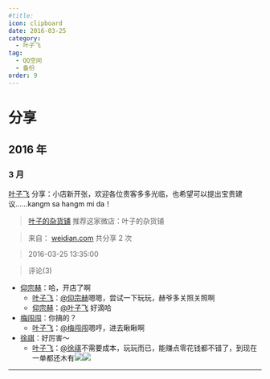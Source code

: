 ```yaml
---
#title:
icon: clipboard
date: 2016-03-25
category:
  - 叶子飞
tag:
  - QQ空间
  - 备份
order: 9
---
```


# 分享

## 2016 年

### 3 月

[叶子飞](https://user.qzone.qq.com/2542864301) 分享：小店新开张，欢迎各位贵客多多光临，也希望可以提出宝贵建议……kangm sa hangm mi da！

> [叶子的杂货铺](http://weidian.com/s/796680260?wfr=qzone)
> 推荐这家微店：叶子的杂货铺

> 来自： [weidian.com](http://weidian.com/s/796680260?wfr=qzone) 共分享 2 次

> 2016-03-25 13:35:00

> 评论(3)

- [仰宗赫](https://user.qzone.qq.com/1029920971)：哈，开店了啊
  - [叶子飞](https://user.qzone.qq.com/2542864301)：[@仰宗赫](https://user.qzone.qq.com/1029920971)嗯嗯，尝试一下玩玩，赫爷多关照关照啊
  - [仰宗赫](https://user.qzone.qq.com/1029920971)：[@叶子飞](https://user.qzone.qq.com/2542864301) 好滴哈
- [梅闯闯](https://user.qzone.qq.com/1185808914)：你搞的？
  - [叶子飞](https://user.qzone.qq.com/2542864301)：[@梅闯闯](https://user.qzone.qq.com/1185808914)嗯哼，进去瞅瞅啊
- [徐祺](https://user.qzone.qq.com/904404380)：好厉害～
  - [叶子飞](https://user.qzone.qq.com/2542864301)：[@徐祺](https://user.qzone.qq.com/904404380)不需要成本，玩玩而已，能赚点零花钱都不错了，到现在一单都还木有![](https://pan.4a1801.life/d/NAS/Qzone_wyf/Common/images/e400824.gif)![](https://pan.4a1801.life/d/NAS/Qzone_wyf/Common/images/e400824.gif)

---
